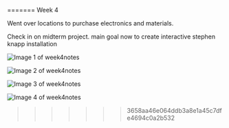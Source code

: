 
=======
Week 4 

Went over locations to purchase electronics and materials.

Check in on midterm project. main goal now to create interactive stephen knapp installation



![Image 1 of week4notes](week3NotesImageOne.jpg)

![Image 2 of week4notes](week3NotesImage2.jpg)

![Image 3 of week4notes](week3NotesImage3.jpg)

![Image 4 of week4notes](week3NotesImage4.jpg)


>>>>>>> 3658aa46e064ddb3a8e1a45c7dfe4694c0a2b532
